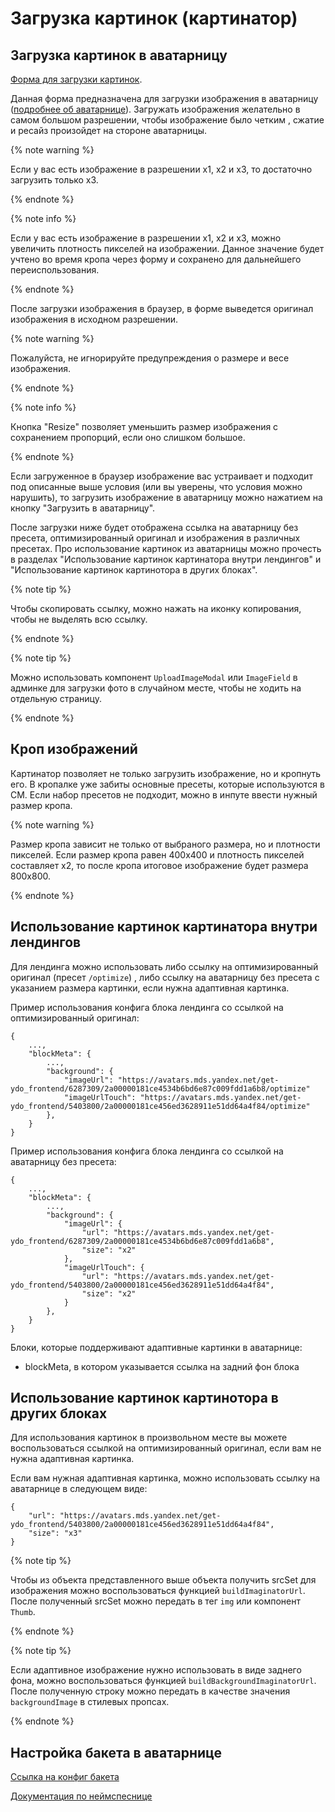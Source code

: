 # Загрузка картинок (картинатор)

## Загрузка картинок в аватарницу

[Форма для загрузки картинок](https://ydo-admin-dev.yandex-team.ru/uslugi-admin/imaginator).

Данная форма предназначена для загрузки изображения в аватарницу ([подробнее об аватарнице](https://wiki.yandex-team.ru/mds/avatars/)).
Загружать изображения желательно в самом большом разрешении, чтобы изображение было четким ,
сжатие и ресайз произойдет на стороне аватарницы.

{% note warning %}

Если у вас есть изображение в разрешении x1, x2 и x3, то достаточно загрузить только x3.

{% endnote %}

{% note info %}

Если у вас есть изображение в разрешении x1, x2 и x3, можно увеличить плотность пикселей на изображении. Данное значение будет учтено во время кропа через форму и сохранено для дальнейшего переиспользования.

{% endnote %}

После загрузки изображения в браузер, в форме выведется оригинал изображения в исходном разрешении.

{% note warning %}

Пожалуйста, не игнорируйте предупреждения о размере и весе изображения.

{% endnote %}

{% note info %}

Кнопка "Resize" позволяет уменьшить размер изображения с сохранением пропорций, если оно слишком большое.

{% endnote %}

Если загруженное в браузер изображение вас устраивает и подходит под описанные выше условия (или вы
уверены, что условия можно нарушить), то загрузить изображение в аватарницу можно нажатием на
кнопку "Загрузить в аватарницу".

После загрузки ниже будет отображена ссылка на аватарницу без пресета,
оптимизированный оригинал и изображения в различных пресетах. Про использование картинок из аватарницы можно прочесть в разделах
"Использование картинок картинатора внутри лендингов" и "Использование картинок картинотора в других блоках".

{% note tip %}

Чтобы скопировать ссылку, можно нажать на иконку копирования, чтобы не выделять всю ссылку.

{% endnote %}

{% note tip %}

Можно использовать компонент `UploadImageModal` или `ImageField` в админке для загрузки фото в случайном месте, чтобы не ходить на отдельную страницу.

{% endnote %}

## Кроп изображений

Картинатор позволяет не только загрузить изображение, но и кропнуть его. В кропалке уже забиты основные пресеты, которые используются в СМ. Если набор пресетов не подходит, можно в инпуте ввести нужный размер кропа.

{% note warning %}

Размер кропа зависит не только от выбраного размера, но и плотности пикселей. Если размер кропа равен 400х400 и плотность пикселей составляет х2, то после кропа итоговое изображение будет размера 800х800.

{% endnote %}

## Использование картинок картинатора внутри лендингов

Для лендинга можно использовать либо ссылку на оптимизированный оригинал (пресет `/optimize`) , либо ссылку на аватарницу без пресета с указанием размера картинки, если нужна адаптивная картинка.

Пример использования конфига блока лендинга со ссылкой на оптимизированный оригинал:
```json5
{
    ...,
    "blockMeta": {
        ...,
        "background": {
            "imageUrl": "https://avatars.mds.yandex.net/get-ydo_frontend/6287309/2a00000181ce4534b6bd6e87c009fdd1a6b8/optimize"
            "imageUrlTouch": "https://avatars.mds.yandex.net/get-ydo_frontend/5403800/2a00000181ce456ed3628911e51dd64a4f84/optimize"
        },
    }
}
```

Пример использования конфига блока лендинга со ссылкой на аватарницу без пресета:
```json5
{
    ...,
    "blockMeta": {
        ...,
        "background": {
            "imageUrl": {
                "url": "https://avatars.mds.yandex.net/get-ydo_frontend/6287309/2a00000181ce4534b6bd6e87c009fdd1a6b8",
                "size": "x2"
            },
            "imageUrlTouch": {
                "url": "https://avatars.mds.yandex.net/get-ydo_frontend/5403800/2a00000181ce456ed3628911e51dd64a4f84",
                "size": "x2"
            }
        },
    }
}
```

Блоки, которые поддерживают адаптивные картинки в аватарнице:
* blockMeta, в котором указывается ссылка на задний фон блока

## Использование картинок картинотора в других блоках

Для использования картинок в произвольном месте вы можете воспользоваться ссылкой на оптимизированный оригинал, если вам не нужна адаптивная картинка.

Если вам нужная адаптивная картинка, можно использовать ссылку на аватарнице в следующем виде:
```json5
{
    "url": "https://avatars.mds.yandex.net/get-ydo_frontend/5403800/2a00000181ce456ed3628911e51dd64a4f84",
    "size": "x3"
}
```

{% note tip %}

Чтобы из объекта представленного выше объекта получить srcSet для изображения можно воспользоваться функцией `buildImaginatorUrl`. После полученный srcSet можно передать в тег `img` или компонент `Thumb`.

{% endnote %}

{% note tip %}

Если адаптивное изображение нужно использовать в виде заднего фона, можно воспользоваться функцией `buildBackgroundImaginatorUrl`. После полученную строку можно передать в качестве значения `backgroundImage` в стилевых пропсах.

{% endnote %}

## Настройка бакета в аватарнице

[Ссылка на конфиг бакета](https://mds.yandex-team.ru/avatars/namespaces/ydo_frontend/overview)

[Документация по неймспеснице](https://wiki.yandex-team.ru/mds/avatars/nscfg/)
